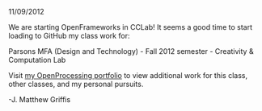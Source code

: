 11/09/2012

We are starting OpenFrameworks in CCLab!
It seems a good time to start loading to GitHub my class work for:

Parsons MFA (Design and Technology) - 
Fall 2012 semester - 
Creativity & Computation Lab

Visit <a target="_blank" href="http://www.openprocessing.org/user/20132">my OpenProcessing portfolio</a>
to view additional work for this class, other classes, and my personal pursuits.

-J. Matthew Griffis